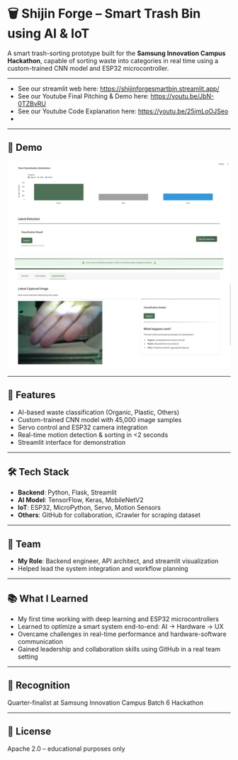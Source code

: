# 🗑️ Shijin Forge – Smart Trash Bin using AI & IoT

A smart trash-sorting prototype built for the **Samsung Innovation Campus Hackathon**, capable of sorting waste into categories in real time using a custom-trained CNN model and ESP32 microcontroller.

---

- See our streamlit web here: https://shijinforgesmartbin.streamlit.app/
- See our Youtube Final Pitching & Demo here: https://youtu.be/JbN-0TZBvRU
- See our Youtube Code Explanation here: https://youtu.be/25jmLoOJSeo
- 

---

## 📸 Demo

![Image 1](./images/smartbin1.webp)
![Image 2](./images/smartbin2.webp)

---

## 🧠 Features

- AI-based waste classification (Organic, Plastic, Others)
- Custom-trained CNN model with 45,000 image samples
- Servo control and ESP32 camera integration
- Real-time motion detection & sorting in <2 seconds
- Streamlit interface for demonstration

---

## 🛠 Tech Stack

- **Backend**: Python, Flask, Streamlit
- **AI Model**: TensorFlow, Keras, MobileNetV2
- **IoT**: ESP32, MicroPython, Servo, Motion Sensors
- **Others**: GitHub for collaboration, iCrawler for scraping dataset

---

## 🤝 Team

- **My Role**: Backend engineer, API architect, and streamlit visualization  
- Helped lead the system integration and workflow planning

---

## 📚 What I Learned

- My first time working with deep learning and ESP32 microcontrollers
- Learned to optimize a smart system end-to-end: AI → Hardware → UX
- Overcame challenges in real-time performance and hardware-software communication
- Gained leadership and collaboration skills using GitHub in a real team setting

---

## 🏅 Recognition

Quarter-finalist at Samsung Innovation Campus Batch 6 Hackathon

---

## 📎 License

Apache 2.0 – educational purposes only
